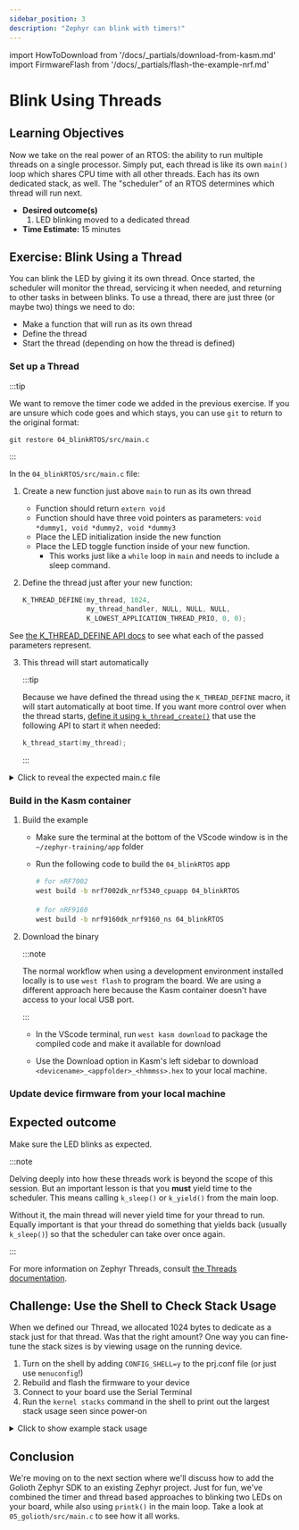 ```yaml
---
sidebar_position: 3
description: "Zephyr can blink with timers!"
---
```


import HowToDownload from '/docs/\_partials/download-from-kasm.md'
import FirmwareFlash from '/docs/\_partials/flash-the-example-nrf.md'

# Blink Using Threads

## Learning Objectives

Now we take on the real power of an RTOS: the ability to run multiple threads on
a single processor. Simply put, each thread is like its own `main()` loop which
shares CPU time with all other threads. Each has its own dedicated stack, as well. The "scheduler" of an RTOS determines which thread will run next. 

* **Desired outcome(s)**
    1. LED blinking moved to a dedicated thread
* **Time Estimate:** 15 minutes

## Exercise: Blink Using a Thread

You can blink the LED by giving it its own thread. Once started, the scheduler
will monitor the thread, servicing it when needed, and returning to other tasks
in between blinks. To use a thread, there are just three (or maybe two) things
we need to do:

* Make a function that will run as its own thread
* Define the thread
* Start the thread (depending on how the thread is defined)

### Set up a Thread

:::tip

We want to remove the timer code we added in the previous exercise. If you are
unsure which code goes and which stays, you can use `git` to return to the
original format:

```shell
git restore 04_blinkRTOS/src/main.c
```

:::

In the `04_blinkRTOS/src/main.c` file:

1. Create a new function just above `main` to run as its own thread
    * Function should return `extern void`
    * Function should have three void pointers as parameters: `void *dummy1,
      void *dummy2, void *dummy3`
    * Place the LED initialization inside the new function
    * Place the LED toggle function inside of your new function.
      * This works just like a `while` loop in `main` and needs to include a
        sleep command.

2. Define the thread just after your new function:

    ```c
    K_THREAD_DEFINE(my_thread, 1024,
                    my_thread_handler, NULL, NULL, NULL,
                    K_LOWEST_APPLICATION_THREAD_PRIO, 0, 0);
    ```

  See [the K_THREAD_DEFINE API docs](https://docs.zephyrproject.org/apidoc/latest/group__thread__apis.html#gab3ced58648ca35788a40676e8478ecd2) to see what each of the passed parameters represent.

3. This thread will start automatically

    :::tip

    Because we have defined the thread using the `K_THREAD_DEFINE` macro, it
    will start automatically at boot time. If you want more control over when
    the thread starts, [define it using
    `k_thread_create()`](https://docs.zephyrproject.org/latest/kernel/services/threads/index.html#c.k_thread_create)
    that use the following API to start it when needed:

    ```c
    k_thread_start(my_thread);
    ```

    :::

<details><summary>Click to reveal the expected main.c file</summary>

```c excerpts from main.c
static void my_thread_handler(void *dummy1, void *dummy2, void *dummy3) {
	int ret;

	if (!device_is_ready(led.port)) {
		return;
	}

	ret = gpio_pin_configure_dt(&led, GPIO_OUTPUT_ACTIVE);
	if (ret < 0) {
		return;
	}

	while (1) {
		gpio_pin_toggle_dt(&led);
		k_sleep(K_SECONDS(1));
	}
}

K_THREAD_DEFINE(my_thread, 1024,
                my_thread_handler, NULL, NULL, NULL,
                K_LOWEST_APPLICATION_THREAD_PRIO, 0, 0);

/* Main function */
void main(void)
{
	while (1) {
		k_msleep(SLEEP_TIME_MS);
	}
}
```

When defining the thread, we told Zephyr the name we want to assign to the
thread, the number of bytes to use for the thread's stack, the function to run
whenever the thread is serviced, and the priority level.

</details>

### Build in the Kasm container

1. Build the example

    * Make sure the terminal at the bottom of the VScode window is in the
      `~/zephyr-training/app` folder
    * Run the following code to build the `04_blinkRTOS` app

        ```bash
        # for nRF7002
        west build -b nrf7002dk_nrf5340_cpuapp 04_blinkRTOS

        # for nRF9160
        west build -b nrf9160dk_nrf9160_ns 04_blinkRTOS
        ```

2. Download the binary

    :::note

    The normal workflow when using a development environment installed locally
    is to use `west flash` to program the board. We are using a different
    approach here because the Kasm container doesn't have access to your local
    USB port.

    :::

    * In the VScode terminal, run `west kasm download` to package the compiled
      code and make it available for download

    * Use the Download option in Kasm's left sidebar to download
      `<devicename>_<appfolder>_<hhmmss>.hex` to your local machine.

    <HowToDownload/>

### Update device firmware from your local machine

<FirmwareFlash/>

## Expected outcome

Make sure the LED blinks as expected.

:::note

Delving deeply into how these threads work is beyond the scope of this session.
But an important lesson is that you **must** yield time to the scheduler. This
means calling `k_sleep()` or `k_yield()` from the main loop.

Without it, the main thread will never yield time for your thread to run.
Equally important is that your thread do something that yields back (usually
`k_sleep()`) so that the scheduler can take over once again.

:::

For more information on Zephyr Threads, consult [the Threads
documentation](https://docs.zephyrproject.org/latest/kernel/services/threads/index.html).

## Challenge: Use the Shell to Check Stack Usage

When we defined our Thread, we allocated 1024 bytes to dedicate as a stack just
for that thread. Was that the right amount? One way you can fine-tune the stack
sizes is by viewing usage on the running device.

1. Turn on the shell by adding `CONFIG_SHELL=y` to the prj.conf file (or just use
   `menuconfig`!)
2. Rebuild and flash the firmware to your device
3. Connect to your board use the Serial Terminal
4. Run the `kernel stacks` command in the shell to print out the largest stack
   usage seen since power-on

<details><summary>Click to show example stack usage</summary>

![Using the shell to view kernel stacks](./assets/kernel_stacks_command_output.jpg)

It looks like we're only using 96 bytes out of the 1024 bytes we allocated.

* What happens if you allocate 96 bytes?
* What happens if you allocate 64 bytes?

</details>

## Conclusion

We're moving on to the next section where we'll discuss how to add the Golioth
Zephyr SDK to an existing Zephyr project. Just for fun, we've combined the timer
and thread based approaches to blinking two LEDs on your board, while also using
`printk()` in the main loop. Take a look at `05_golioth/src/main.c` to see how
it all works.
